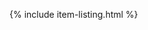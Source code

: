 

{% include item-listing.html %}  

<!-- 
{% for thing in site.data.for-sale %}
{% for item in thing.items %}
    
    {{ item.name }}
    {{ item.page-link }}
	{{ item.description }}
	
{% endfor %}
{% endfor %}

-->
